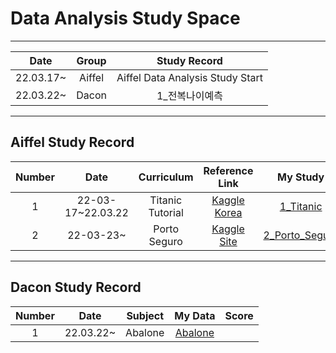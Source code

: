 # Data Analysis Study Space
---
|Date|Group|Study Record|
|:---:|:---:|:---:|
|22.03.17~|Aiffel|Aiffel Data Analysis Study Start|
|22.03.22~|Dacon|1_전복나이예측|

---
## Aiffel Study Record
|Number|Date|Curriculum|Reference Link|My Study|
|:------:|:---:|:---:|:---:|:---:|
|1|22-03-17~22.03.22|Titanic Tutorial|[Kaggle Korea](https://kaggle-kr.tistory.com/17)|[1_Titanic](https://github.com/youngchurl/Data-Analysis-Study/tree/main/Write/1_Titanic)
|2|22-03-23~|Porto Seguro|[Kaggle Site](https://www.kaggle.com/code/gpreda/porto-seguro-exploratory-analysis-and-prediction/notebook)|[2_Porto_Seguro]()|

---
## Dacon Study Record
|Number|Date|Subject|My Data|Score|
|:---:|:---:|:---:|:---:|:---:|
|1|22.03.22~|Abalone|[Abalone]()||
